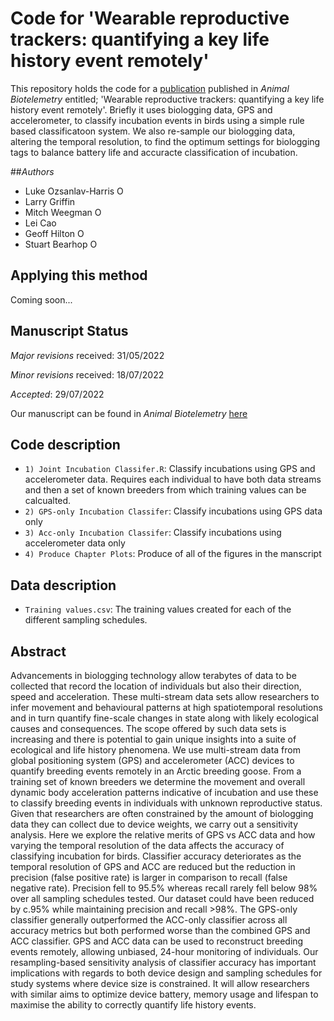 # Code for 'Wearable reproductive trackers: quantifying a key life history event remotely'
This repository holds the code for a [publication](https://animalbiotelemetry.biomedcentral.com/articles/10.1186/s40317-022-00298-8) published in *Animal Biotelemetry* entitled; 'Wearable reproductive trackers: quantifying a key life history event remotely'. Briefly it uses biologging data, GPS and accelerometer, to classify incubation events in birds using a simple rule based classificatoon system. We also re-sample our biologging data, altering the temporal resolution, to find the optimum settings for biologging tags to balance battery life and accuracte classification of incubation.

##_Authors_

- Luke Ozsanlav-Harris <a itemprop="sameAs" content="https://orcid.org/0000-0003-3889-6722" href="https://orcid.org/0000-0003-3889-6722" target="orcid.widget" rel="noopener" style="vertical-align:top;"><img src="https://orcid.org/sites/default/files/images/orcid_16x16.png" alt="ORCID iD icon" target="_blank" style="width:1em;margin-right:.5em;"/></a>
- Larry Griffin
- Mitch Weegman <a itemprop="sameAs" content="https://orcid.org/0000-0003-1633-0920" href="https://orcid.org/0000-0003-1633-0920" target="orcid.widget" rel="me noopener noreferrer" style="vertical-align:top;"><img src="https://orcid.org/sites/default/files/images/orcid_16x16.png" alt="ORCID iD icon" style="width:1em;margin-right:.5em;"/></a>
- Lei Cao
- Geoff Hilton <a itemprop="sameAs" content="https://orcid.org/0000-0001-9062-3030" href="https://orcid.org/0000-0001-9062-3030" target="orcid.widget" rel="me noopener noreferrer" style="vertical-align:top;"><img src="https://orcid.org/sites/default/files/images/orcid_16x16.png" alt="ORCID iD icon" style="width:1em;margin-right:.5em;"/></a>
- Stuart Bearhop <a itemprop="sameAs" content="https://orcid.org/0000-0002-5864-0129" href="https://orcid.org/0000-0002-5864-0129" target="orcid.widget" rel="me noopener noreferrer" style="vertical-align:top;"><img src="https://orcid.org/sites/default/files/images/orcid_16x16.png" alt="ORCID iD icon" style="width:1em;margin-right:.5em;"/></a>


## Applying this method
Coming soon...


## Manuscript Status

*Major revisions* received: 31/05/2022

*Minor revisions* received: 18/07/2022

*Accepted*: 29/07/2022

Our manuscript can be found in *Animal Biotelemetry* [here](https://animalbiotelemetry.biomedcentral.com/articles/10.1186/s40317-022-00298-8)

## Code description
- `1) Joint Incubation Classifer.R`: Classify incubations using GPS and accelerometer data. Requires each individual to have both data streams and then a set of known breeders from which training values can be calcualted.
- `2) GPS-only Incubation Classifer`: Classify incubations using GPS data only
- `3) Acc-only Incubation Classifer`: Classify incubations using accelerometer data only
- `4) Produce Chapter Plots`: Produce of all of the figures in the manscript

## Data description
- `Training values.csv`: The training values created for each of the different sampling schedules. 

## Abstract
Advancements in biologging technology allow terabytes of data to be collected that record the location of individuals but also their direction, speed and acceleration. These multi-stream data sets allow researchers to infer movement and behavioural patterns at high spatiotemporal resolutions and in turn quantify fine-scale changes in state along with likely ecological causes and consequences. The scope offered by such data sets is increasing and there is potential to gain unique insights into a suite of ecological and life history phenomena. We use multi-stream data from global positioning system (GPS) and accelerometer (ACC) devices to quantify breeding events remotely in an Arctic breeding goose. From a training set of known breeders we determine the movement and overall dynamic body acceleration patterns indicative of incubation and use these to classify breeding events in individuals with unknown reproductive status. Given that researchers are often constrained by the amount of biologging data they can collect due to device weights, we carry out a sensitivity analysis. Here we explore the relative merits of GPS vs ACC data and how varying the temporal resolution of the data affects the accuracy of classifying incubation for birds. Classifier accuracy deteriorates as the temporal resolution of GPS and ACC are reduced but the reduction in precision (false positive rate) is larger in comparison to recall (false negative rate). Precision fell to 95.5% whereas recall rarely fell below 98% over all sampling schedules tested. Our dataset could have been reduced by c.95% while maintaining precision and recall >98%. The GPS-only classifier generally outperformed the ACC-only classifier across all accuracy metrics but both performed worse than the combined GPS and ACC classifier. GPS and ACC data can be used to reconstruct breeding events remotely, allowing unbiased, 24-hour monitoring of individuals. Our resampling-based sensitivity analysis of classifier accuracy has important implications with regards to both device design and sampling schedules for study systems where device size is constrained. It will allow researchers with similar aims to optimize device battery, memory usage and lifespan to maximise the ability to correctly quantify life history events. 

